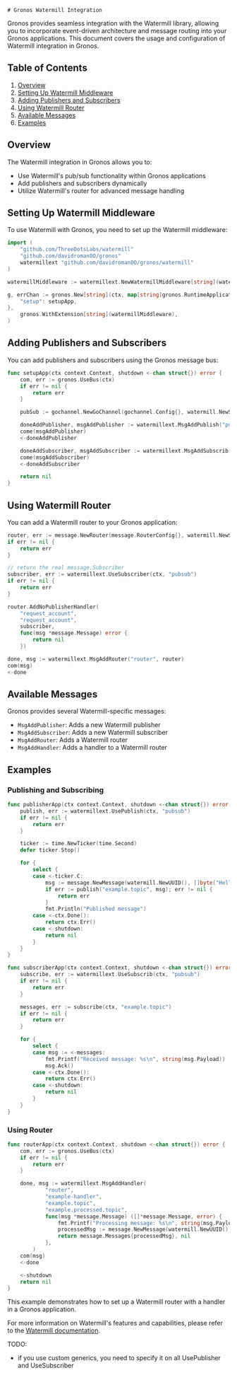     # Gronos Watermill Integration

Gronos provides seamless integration with the Watermill library, allowing you to incorporate event-driven architecture and message routing into your Gronos applications. This document covers the usage and configuration of Watermill integration in Gronos.

## Table of Contents

1. [Overview](#overview)
2. [Setting Up Watermill Middleware](#setting-up-watermill-middleware)
3. [Adding Publishers and Subscribers](#adding-publishers-and-subscribers)
4. [Using Watermill Router](#using-watermill-router)
5. [Available Messages](#available-messages)
6. [Examples](#examples)

## Overview

The Watermill integration in Gronos allows you to:

- Use Watermill's pub/sub functionality within Gronos applications
- Add publishers and subscribers dynamically
- Utilize Watermill's router for advanced message handling

## Setting Up Watermill Middleware

To use Watermill with Gronos, you need to set up the Watermill middleware:

```go
import (
    "github.com/ThreeDotsLabs/watermill"
    "github.com/davidroman0O/gronos"
    watermillext "github.com/davidroman0O/gronos/watermill"
)

watermillMiddleware := watermillext.NewWatermillMiddleware[string](watermill.NewStdLogger(true, true))

g, errChan := gronos.New[string](ctx, map[string]gronos.RuntimeApplication{
    "setup": setupApp,
},
    gronos.WithExtension[string](watermillMiddleware),
)
```

## Adding Publishers and Subscribers

You can add publishers and subscribers using the Gronos message bus:

```go
func setupApp(ctx context.Context, shutdown <-chan struct{}) error {
    com, err := gronos.UseBus(ctx)
    if err != nil {
        return err
    }

    pubSub := gochannel.NewGoChannel(gochannel.Config{}, watermill.NewStdLogger(false, false))

    doneAddPublisher, msgAddPublisher := watermillext.MsgAddPublish("pubsub", pubSub)
    come(msgAddPublisher)
    <-doneAddPublisher

    doneAddSubscriber, msgAddSubscriber := watermillext.MsgAddSubscrib("pubsub", pubSub)
    come(msgAddSubscriber)
    <-doneAddSubscriber

    return nil
}
```

## Using Watermill Router

You can add a Watermill router to your Gronos application:

```go
router, err := message.NewRouter(message.RouterConfig{}, watermill.NewStdLogger(false, false))
if err != nil {
    return err
}

// return the real message.Subscriber
subscriber, err := watermillext.UseSubscriber(ctx, "pubsub")
if err != nil {
    return err
}

router.AddNoPublisherHandler(
    "request_account", 
    "request_account", 
    subscriber, 
    func(msg *message.Message) error {
        return nil
    })

done, msg := watermillext.MsgAddRouter("router", router)
com(msg)
<-done
```

## Available Messages

Gronos provides several Watermill-specific messages:

- `MsgAddPublisher`: Adds a new Watermill publisher
- `MsgAddSubscriber`: Adds a new Watermill subscriber
- `MsgAddRouter`: Adds a Watermill router
- `MsgAddHandler`: Adds a handler to a Watermill router

## Examples

### Publishing and Subscribing

```go
func publisherApp(ctx context.Context, shutdown <-chan struct{}) error {
    publish, err := watermillext.UsePublish(ctx, "pubsub")
    if err != nil {
        return err
    }

    ticker := time.NewTicker(time.Second)
    defer ticker.Stop()

    for {
        select {
        case <-ticker.C:
            msg := message.NewMessage(watermill.NewUUID(), []byte("Hello, Watermill!"))
            if err := publish("example.topic", msg); err != nil {
                return err
            }
            fmt.Println("Published message")
        case <-ctx.Done():
            return ctx.Err()
        case <-shutdown:
            return nil
        }
    }
}

func subscriberApp(ctx context.Context, shutdown <-chan struct{}) error {
    subscribe, err := watermillext.UseSubscrib(ctx, "pubsub")
    if err != nil {
        return err
    }

    messages, err := subscribe(ctx, "example.topic")
    if err != nil {
        return err
    }

    for {
        select {
        case msg := <-messages:
            fmt.Printf("Received message: %s\n", string(msg.Payload))
            msg.Ack()
        case <-ctx.Done():
            return ctx.Err()
        case <-shutdown:
            return nil
        }
    }
}
```

### Using Router

```go
func routerApp(ctx context.Context, shutdown <-chan struct{}) error {
    com, err := gronos.UseBus(ctx)
    if err != nil {
        return err
    }

    done, msg := watermillext.MsgAddHandler(
            "router",
            "example-handler",
            "example.topic",
            "example.processed.topic",
            func(msg *message.Message) ([]*message.Message, error) {
                fmt.Printf("Processing message: %s\n", string(msg.Payload))
                processedMsg := message.NewMessage(watermill.NewUUID(), []byte("Processed: "+string(msg.Payload)))
                return message.Messages{processedMsg}, nil
            },
        )
    com(msg)
    <-done

    <-shutdown
    return nil
}
```

This example demonstrates how to set up a Watermill router with a handler in a Gronos application.

For more information on Watermill's features and capabilities, please refer to the [Watermill documentation](https://watermill.io/docs/).

TODO: 
- if you use custom generics, you need to specify it on all UsePublisher and UseSubscriber